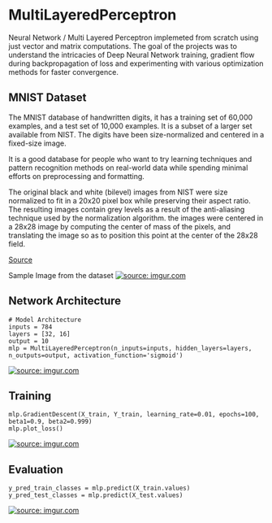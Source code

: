 # MultiLayeredPerceptron
Neural Network / Multi Layered Perceptron implemeted from scratch using just vector and matrix computations. The goal of the projects was to understand the intricacies of Deep Neural Network training, gradient flow during backpropagation of loss and experimenting with various optimization methods for faster convergence.


## MNIST Dataset
The MNIST database of handwritten digits, it has a training set of 60,000 examples, and a test set of 10,000 examples. It is a subset of a larger set available from NIST. The digits have been size-normalized and centered in a fixed-size image.

It is a good database for people who want to try learning techniques and pattern recognition methods on real-world data while spending minimal efforts on preprocessing and formatting.

The original black and white (bilevel) images from NIST were size normalized to fit in a 20x20 pixel box while preserving their aspect ratio. The resulting images contain grey levels as a result of the anti-aliasing technique used by the normalization algorithm. the images were centered in a 28x28 image by computing the center of mass of the pixels, and translating the image so as to position this point at the center of the 28x28 field.

[Source](http://yann.lecun.com/exdb/mnist/)

Sample Image from the dataset
<a href="https://imgur.com/0jU7Odt"><img src="https://i.imgur.com/0jU7Odt.png" title="source: imgur.com" /></a>

## Network Architecture
```
# Model Architecture
inputs = 784
layers = [32, 16]
output = 10
mlp = MultiLayeredPerceptron(n_inputs=inputs, hidden_layers=layers, n_outputs=output, activation_function='sigmoid')
```
<a href="https://imgur.com/K9iCVfl"><img src="https://i.imgur.com/K9iCVfl.png" title="source: imgur.com" /></a>

## Training
```
mlp.GradientDescent(X_train, Y_train, learning_rate=0.01, epochs=100,  beta1=0.9, beta2=0.999)
mlp.plot_loss()
```
<a href="https://imgur.com/WZUeS74"><img src="https://i.imgur.com/WZUeS74.png" title="source: imgur.com" /></a>



## Evaluation
```
y_pred_train_classes = mlp.predict(X_train.values)
y_pred_test_classes = mlp.predict(X_test.values)
```
<a href="https://imgur.com/KSDfcUE"><img src="https://i.imgur.com/KSDfcUE.png" title="source: imgur.com" /></a>

